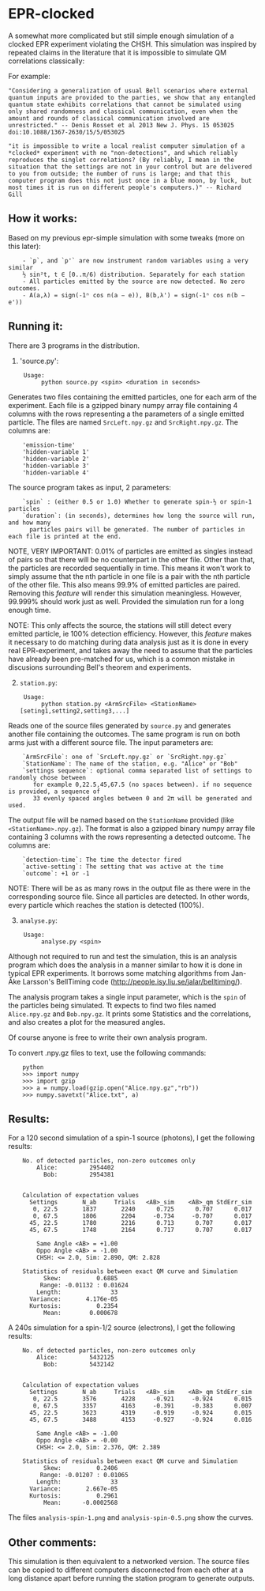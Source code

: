 EPR-clocked
===========

A somewhat more complicated but still simple enough simulation of a clocked EPR experiment violating the CHSH. This simulation was inspired by repeated claims in the literature that it is impossible to simulate QM correlations 
classically:  

For example:  

	"Considering a generalization of usual Bell scenarios where external quantum inputs are provided to the parties, we show that any entangled quantum state exhibits correlations that cannot be simulated using only shared randomness and classical communication, even when the amount and rounds of classical communication involved are unrestricted." -- Denis Rosset et al 2013 New J. Phys. 15 053025 doi:10.1088/1367-2630/15/5/053025
	
	"it is impossible to write a local realist computer simulation of a *clocked* experiment with no "non-detections", and which reliably reproduces the singlet correlations? (By reliably, I mean in the situation that the settings are not in your control but are delivered to you from outside; the number of runs is large; and that this computer program does this not just once in a blue moon, by luck, but most times it is run on different people's computers.)" -- Richard Gill
	

How it works:
------------
Based on my previous epr-simple simulation with some tweaks (more on this later):  

        - `p`, and `p'` are now instrument random variables using a very similar 
        ½ sin²t, t ∈ [0..π/6) distribution. Separately for each station
        - All particles emitted by the source are now detected. No zero outcomes.
        - A(a,λ) = sign(-1ⁿ cos n(a − e)), B(b,λ') = sign(-1ⁿ cos n(b − e'))

Running it:
-----------
There are 3 programs in the distribution.  
        
1) 'source.py':  

        Usage:
	         python source.py <spin> <duration in seconds>

Generates two files containing the emitted particles, one for each arm of the experiment.
Each file is a gzipped binary numpy array file containing 4 columns with the rows representing a the 
parameters of a single emitted particle. The files are named `SrcLeft.npy.gz` and `SrcRight.npy.gz`.
The columns are:  

        'emission-time'
        'hidden-variable 1'
        'hidden-variable 2'
        'hidden-variable 3'
        'hidden-variable 4'
        
The source program takes as input, 2 parameters:

        `spin` : (either 0.5 or 1.0) Whether to generate spin-½ or spin-1 particles
        `duration`: (in seconds), determines how long the source will run, and how many 
          particles pairs will be generated. The number of particles in each file is printed at the end.

NOTE, VERY IMPORTANT: 0.01% of particles are emitted as singles instead of pairs so that 
there will be no counterpart in the other file. Other 
than that, the particles are recorded sequentially in time. This means it won't 
work to simply assume that the nth particle in one file is a pair with the nth 
particle of the other file. This also means 99.9% of emitted particles are paired. 
Removing this *feature* will render this simulation meaningless. However, 99.999% should 
work just as well. Provided the simulation run for a long enough time.

NOTE: This only affects the source, the stations will still detect every emitted particle,
ie 100% detection efficiency. However, this *feature* makes it necessary to do matching during 
data analysis just as it is done in every real EPR-experiment, and takes away the need
to assume that the particles have already been pre-matched for us, which is a common mistake
in discusions surrounding Bell's theorem and experiments.


2) `station.py`:  
        
        Usage:
	         python station.py <ArmSrcFile> <StationName> [seting1,setting2,setting3,...]

Reads one of the source files generated by `source.py` and generates another file
containing the outcomes. The same program is run on both arms just with a different
source file. The input parameters are:  

        `ArmSrcFile`: one of `SrcLeft.npy.gz` or `SrcRight.npy.gz`
        `StationName`: The name of the station, e.g. "Alice" or "Bob"
        `settings sequence`: optional comma separated list of settings to randomly chose between
           for example 0,22.5,45,67.5 (no spaces between). if no sequence is provided, a sequence of
           33 evenly spaced angles between 0 and 2π will be generated and used.

The output file will be named based on the `StationName` provided (like `<StationName>.npy.gz`). The format is also 
a gzipped binary numpy array file containing 3 columns with the rows representing a detected 
outcome. The columns are:  
    
        `detection-time`: The time the detector fired
        `active-setting`: The setting that was active at the time
        `outcome`: +1 or -1

NOTE: There will be as as many rows in the output file as there were in the corresponding source file. 
Since all particles are detected. In other words, every particle which reaches the station is detected (100%).

3) `analyse.py`:  
        
        Usage: 
	         analyse.py <spin>


Although not required to run and test the simulation, this is an analysis program which does
the analysis in a manner similar to how it is done in typical EPR experiments. It borrows some 
matching algorithms from Jan-Åke Larsson's BellTiming code (http://people.isy.liu.se/jalar/belltiming/). 

The analysis program takes a single input parameter, which is the `spin` of the particles being simulated.
Tt expects to find two files named `Alice.npy.gz` and `Bob.npy.gz`. It prints some 
Statistics and the correlations, and also creates a plot for the measured angles.

Of course anyone is free to write their own analysis program.

To convert .npy.gz files to text, use the following commands:  
        
        python
        >>> import numpy
        >>> import gzip
        >>> a = numpy.load(gzip.open("Alice.npy.gz","rb"))
        >>> numpy.savetxt("Alice.txt", a)


Results:
--------

For a 120 second simulation of a spin-1 source (photons), I get the following results:  

        No. of detected particles, non-zero outcomes only
	        Alice:         2954402
	          Bob:         2954381


        Calculation of expectation values
          Settings       N_ab     Trials   <AB>_sim    <AB>_qm StdErr_sim
           0, 22.5       1837       2240      0.725      0.707      0.017
           0, 67.5       1806       2204     -0.734     -0.707      0.017
          45, 22.5       1780       2216      0.713      0.707      0.017
          45, 67.5       1748       2164      0.717      0.707      0.017

	        Same Angle <AB> = +1.00
	        Oppo Angle <AB> = -1.00
	        CHSH: <= 2.0, Sim: 2.890, QM: 2.828

        Statistics of residuals between exact QM curve and Simulation
              Skew:          0.6885
             Range: -0.01132 : 0.01624
            Length:              33
          Variance:       4.176e-05
          Kurtosis:          0.2354
              Mean:        0.000678


A 240s simulation for a spin-1/2 source (electrons), I get the following results:  

        No. of detected particles, non-zero outcomes only
	        Alice:         5432125
	          Bob:         5432142


        Calculation of expectation values
          Settings       N_ab     Trials   <AB>_sim    <AB>_qm StdErr_sim
           0, 22.5       3576       4228     -0.921     -0.924      0.015
           0, 67.5       3357       4163     -0.391     -0.383      0.007
          45, 22.5       3623       4319     -0.919     -0.924      0.015
          45, 67.5       3488       4153     -0.927     -0.924      0.016

	        Same Angle <AB> = -1.00
	        Oppo Angle <AB> = -0.00
	        CHSH: <= 2.0, Sim: 2.376, QM: 2.389

        Statistics of residuals between exact QM curve and Simulation
              Skew:          0.2406
             Range: -0.01207 : 0.01065
            Length:              33
          Variance:       2.667e-05
          Kurtosis:          0.2961
              Mean:      -0.0002568

The files `analysis-spin-1.png` and `analysis-spin-0.5.png` show the curves. 

Other comments:
---------------

This simulation is then equivalent to a networked version. The source files can be copied to different computers disconnected from each other at a long distance apart before running the station program to generate outputs.
